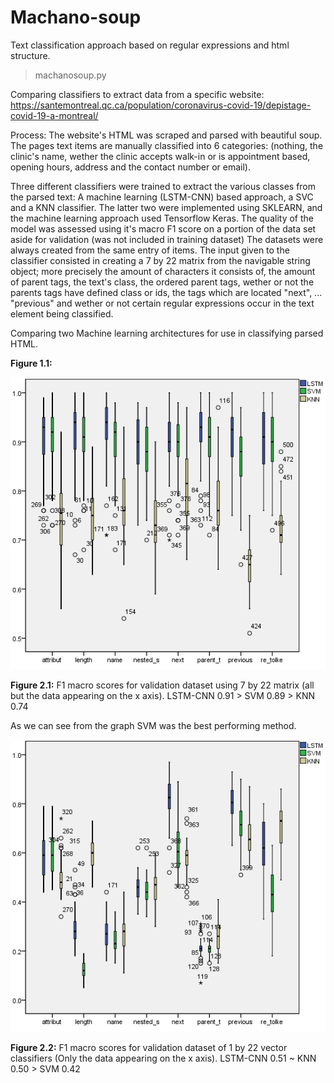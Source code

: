 # Machano-soup
Text classification approach based on regular expressions and html structure.

> machanosoup.py

Comparing classifiers to extract data from a specific website: https://santemontreal.qc.ca/population/coronavirus-covid-19/depistage-covid-19-a-montreal/

Process: The website's HTML was scraped and parsed with beautiful soup. The pages text items are manually classified into 6 categories: (nothing, the clinic's name, wether the clinic accepts walk-in or is appointment based, opening hours, address and the contact number or email). 

Three different classifiers were trained to extract the various classes from the parsed text: A machine learning (LSTM-CNN) based approach, a SVC and a KNN classifier. The latter two were implemented using SKLEARN, and the machine learning approach used Tensorflow Keras. The quality of the model was assessed using it's macro F1 score on a portion of the data set aside for validation (was not included in training dataset) The datasets were always created from the same entry of items. The input given to the classifier consisted in creating a 7 by 22 matrix from the navigable string object; more precisely the amount of characters it consists of, the amount of parent tags, the text's class, the ordered parent tags, wether or not the parents tags have defined class or ids, the tags which are located "next", ... "previous" and wether or not certain regular expressions occur in the text element being classified.

Comparing two Machine learning architectures for use in classifying parsed HTML.

**Figure 1.1:**

![Image of results](./pictures/comparison.png)

**Figure 2.1:** F1 macro scores for validation dataset using 7 by 22 matrix (all but the data appearing on the x axis). LSTM-CNN 0.91 > SVM 0.89 > KNN 0.74

As we can see from the graph SVM was the best performing method.

![Image of results 2](./pictures/comparison_1by22.png)

**Figure 2.2:** F1 macro scores for validation dataset of 1 by 22 vector classifiers (Only the data appearing on the x axis). LSTM-CNN 0.51 ~ KNN 0.50 > SVM 0.42

<!-- # LSTM-CNN architecture -->

